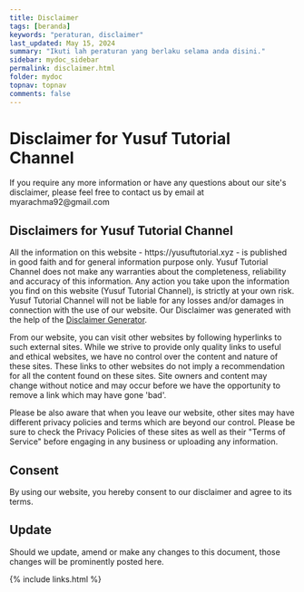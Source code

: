 ```yaml
---
title: Disclaimer
tags: [beranda]
keywords: "peraturan, disclaimer"
last_updated: May 15, 2024
summary: "Ikuti lah peraturan yang berlaku selama anda disini."
sidebar: mydoc_sidebar
permalink: disclaimer.html
folder: mydoc
topnav: topnav
comments: false
---
```


<h1>Disclaimer for Yusuf Tutorial Channel</h1>

<p>If you require any more information or have any questions about our site's disclaimer, please feel free to contact us by email at myarachma92@gmail.com</p>

<h2>Disclaimers for Yusuf Tutorial Channel</h2>

<p>All the information on this website - https://yusuftutorial.xyz - is published in good faith and for general information purpose only. Yusuf Tutorial Channel does not make any warranties about the completeness, reliability and accuracy of this information. Any action you take upon the information you find on this website (Yusuf Tutorial Channel), is strictly at your own risk. Yusuf Tutorial Channel will not be liable for any losses and/or damages in connection with the use of our website. Our Disclaimer was generated with the help of the <a href="https://www.privacypolicyonline.com/disclaimer-generator/">Disclaimer Generator</a>.</p>

<p>From our website, you can visit other websites by following hyperlinks to such external sites. While we strive to provide only quality links to useful and ethical websites, we have no control over the content and nature of these sites. These links to other websites do not imply a recommendation for all the content found on these sites. Site owners and content may change without notice and may occur before we have the opportunity to remove a link which may have gone 'bad'.</p>

<p>Please be also aware that when you leave our website, other sites may have different privacy policies and terms which are beyond our control. Please be sure to check the Privacy Policies of these sites as well as their "Terms of Service" before engaging in any business or uploading any information.</p>

<h2>Consent</h2>

<p>By using our website, you hereby consent to our disclaimer and agree to its terms.</p>

<h2>Update</h2>

<p>Should we update, amend or make any changes to this document, those changes will be prominently posted here.</p>

{% include links.html %}